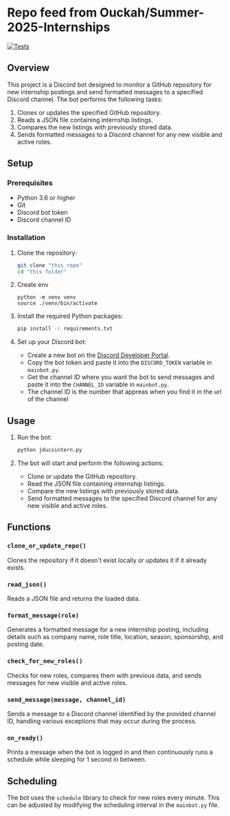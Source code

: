 # Repo feed from Ouckah/Summer-2025-Internships
[![Tests](https://github.com/cvrve/internships-bot/actions/workflows/coverage.yml/badge.svg)](https://github.com/cvrve/internships-bot/actions)

## Overview

This project is a Discord bot designed to monitor a GitHub repository for new internship postings and send formatted messages to a specified Discord channel. The bot performs the following tasks:

1. Clones or updates the specified GitHub repository.
2. Reads a JSON file containing internship listings.
3. Compares the new listings with previously stored data.
4. Sends formatted messages to a Discord channel for any new visible and active roles.

## Setup

### Prerequisites

- Python 3.6 or higher
- Git
- Discord bot token
- Discord channel ID

### Installation

1. Clone the repository:
    ```sh
    git clone "this repo"
    cd "this folder"
    ```

2. Create env
    ```
    python -m venv venv
    source ./venv/bin/activate
    ```


1. Install the required Python packages:
    ```sh
    pip install -r requirements.txt
    ```

2. Set up your Discord bot:
    - Create a new bot on the [Discord Developer Portal](https://discord.com/developers/applications).
    - Copy the bot token and paste it into the `DISCORD_TOKEN` variable in `mainbot.py`.
    - Get the channel ID where you want the bot to send messages and paste it into the `CHANNEL_ID` variable in `mainbot.py`.
    - The channel ID is the number that appreas when you find it in the url of the channel

## Usage

1. Run the bot:
    ```sh
    python jducsintern.py
    ```

2. The bot will start and perform the following actions:
    - Clone or update the GitHub repository.
    - Read the JSON file containing internship listings.
    - Compare the new listings with previously stored data.
    - Send formatted messages to the specified Discord channel for any new visible and active roles.

## Functions

### `clone_or_update_repo()`

Clones the repository if it doesn't exist locally or updates it if it already exists.

### `read_json()`

Reads a JSON file and returns the loaded data.

### `format_message(role)`

Generates a formatted message for a new internship posting, including details such as company name, role title, location, season, sponsorship, and posting date.

### `check_for_new_roles()`

Checks for new roles, compares them with previous data, and sends messages for new visible and active roles.

### `send_message(message, channel_id)`

Sends a message to a Discord channel identified by the provided channel ID, handling various exceptions that may occur during the process.

### `on_ready()`

Prints a message when the bot is logged in and then continuously runs a schedule while sleeping for 1 second in between.

## Scheduling

The bot uses the `schedule` library to check for new roles every minute. This can be adjusted by modifying the scheduling interval in the `mainbot.py` file.
